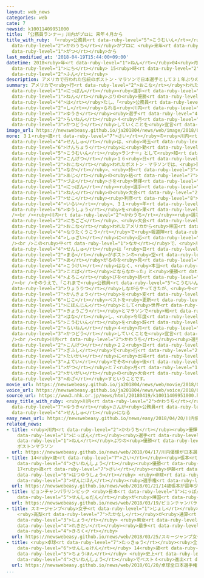 ```yaml
---
layout: web_news
categories: web
cate: 7
newsid: k10011409951000
title: 「公務員ランナー」川内がプロに 来年４月から
title_with_ruby: 「<ruby>公務員<rt data-ruby-level="5">こうむいん</rt></ruby>ランナー」<ruby>川内<rt
  data-ruby-level="2">かわうち</rt></ruby>がプロに <ruby>来年<rt data-ruby-level="2">らいねん</rt></ruby>４<ruby>月<rt
  data-ruby-level="1">がつ</rt></ruby>から
last_modified_at: '2018-04-19T15:44:00+09:00'
datetime: 2018<ruby>年<rt data-ruby-level="1">ねん</rt></ruby>04<ruby>月<rt data-ruby-level="1">がつ</rt></ruby>19<ruby>日<rt
  data-ruby-level="1">にち</rt></ruby> 15<ruby>時<rt data-ruby-level="2">じ</rt></ruby>44<ruby>分<rt
  data-ruby-level="2">ふん</rt></ruby>
description: アメリカで行われた伝統のボストン・マラソンで日本選手として３１年ぶりの優勝を果たし、「公務員ランナー」として知られる川内優輝選手が、来年４月からプロのランナーとして活動していくことを宣言しました。
summary: アメリカで<ruby>行<rt data-ruby-level="2">おこな</rt></ruby>われた<ruby>伝統<rt data-ruby-level="5">でんとう</rt></ruby>のボストン・マラソンで<ruby>日本<rt
  data-ruby-level="1">にっぽん</rt></ruby><ruby>選手<rt data-ruby-level="4">せんしゅ</rt></ruby>として３１<ruby>年<rt
  data-ruby-level="1">ねん</rt></ruby>ぶりの<ruby>優勝<rt data-ruby-level="6">ゆうしょう</rt></ruby>を<ruby>果<rt
  data-ruby-level="4">は</rt></ruby>たし、「<ruby>公務員<rt data-ruby-level="5">こうむいん</rt></ruby>ランナー」として<ruby>知<rt
  data-ruby-level="2">し</rt></ruby>られる<ruby>川内<rt data-ruby-level="2">かわうち</rt></ruby><ruby>優輝<rt
  data-ruby-level="7">ゆうき</rt></ruby><ruby>選手<rt data-ruby-level="4">せんしゅ</rt></ruby>が、<ruby>来年<rt
  data-ruby-level="2">らいねん</rt></ruby>４<ruby>月<rt data-ruby-level="1">がつ</rt></ruby>からプロのランナーとして<ruby>活動<rt
  data-ruby-level="3">かつどう</rt></ruby>していくことを<ruby>宣言<rt data-ruby-level="6">せんげん</rt></ruby>しました。
image_url: https://newswebeasy.github.io/ja201804/news/web/image/2018/04/19/K10011409951_1804191507_1804191508_01_02.jpg
more: ３１<ruby>歳<rt data-ruby-level="7">さい</rt></ruby>の<ruby>川内<rt data-ruby-level="2">かわうち</rt></ruby><ruby>選手<rt
  data-ruby-level="4">せんしゅ</rt></ruby>は、<ruby>埼玉<rt data-ruby-level="7">さいたま</rt></ruby><ruby>県庁<rt
  data-ruby-level="6">けんちょう</rt></ruby>に<ruby>勤<rt data-ruby-level="6">つと</rt></ruby>める「<ruby>公務員<rt
  data-ruby-level="5">こうむいん</rt></ruby>ランナー」として<ruby>知<rt data-ruby-level="2">し</rt></ruby>られ、<ruby>今月<rt
  data-ruby-level="2">こんげつ</rt></ruby>１６<ruby>日<rt data-ruby-level="1">にち</rt></ruby>に<ruby>行<rt
  data-ruby-level="2">おこな</rt></ruby>われたボストン・マラソンでは、<ruby>悪天候<rt data-ruby-level="4">あくてんこう</rt></ruby>の<ruby>中<rt
  data-ruby-level="1">なか</rt></ruby>、<ruby>持<rt data-ruby-level="3">も</rt></ruby>ち<ruby>味<rt
  data-ruby-level="3">あじ</rt></ruby>の<ruby>粘<rt data-ruby-level="7">ねば</rt></ruby>り<ruby>強<rt
  data-ruby-level="7">づよ</rt></ruby>さを<ruby>発揮<rt data-ruby-level="6">はっき</rt></ruby>し、<ruby>日本<rt
  data-ruby-level="1">にっぽん</rt></ruby><ruby>選手<rt data-ruby-level="4">せんしゅ</rt></ruby>として１９８７<ruby>年<rt
  data-ruby-level="1">ねん</rt></ruby>の<ruby>大会<rt data-ruby-level="2">たいかい</rt></ruby>の<ruby>瀬古<rt
  data-ruby-level="7">せこ</rt></ruby><ruby>利彦<rt data-ruby-level="8">としひこ</rt></ruby>さん<ruby>以来<rt
  data-ruby-level="4">いらい</rt></ruby>、３１<ruby>年<rt data-ruby-level="1">ねん</rt></ruby>ぶりの<ruby>優勝<rt
  data-ruby-level="6">ゆうしょう</rt></ruby>を<ruby>果<rt data-ruby-level="4">は</rt></ruby>たしました。<br
  /><br /><ruby>川内<rt data-ruby-level="2">かわうち</rt></ruby><ruby>選手<rt data-ruby-level="4">せんしゅ</rt></ruby>は１９<ruby>日午後<rt
  data-ruby-level="2">にちごご</rt></ruby>、<ruby>大会<rt data-ruby-level="2">たいかい</rt></ruby>が<ruby>行<rt
  data-ruby-level="2">おこな</rt></ruby>われたアメリカから<ruby>帰国<rt data-ruby-level="2">きこく</rt></ruby>し、<ruby>成田空港<rt
  data-ruby-level="4">なりたくうこう</rt></ruby>で<ruby>報道陣<rt data-ruby-level="7">ほうどうじん</rt></ruby>の<ruby>取材<rt
  data-ruby-level="4">しゅざい</rt></ruby>に<ruby>応<rt data-ruby-level="5">おう</rt></ruby>じました。<br
  /><br />この<ruby>中<rt data-ruby-level="1">なか</rt></ruby>で、<ruby>川内<rt data-ruby-level="2">かわうち</rt></ruby><ruby>選手<rt
  data-ruby-level="4">せんしゅ</rt></ruby>は「<ruby>日<rt data-ruby-level="2">ひ</rt></ruby>の<ruby>丸<rt
  data-ruby-level="2">まる</rt></ruby>がボストンの<ruby>空<rt data-ruby-level="1">そら</rt></ruby>に<ruby>揚<rt
  data-ruby-level="7">あ</rt></ruby>がるのを<ruby>見<rt data-ruby-level="1">み</rt></ruby>て、あれほどすばらしい<ruby>光景<rt
  data-ruby-level="4">こうけい</rt></ruby>はなく、<ruby>本当<rt data-ruby-level="2">ほんとう</rt></ruby>にうれしくて<ruby>言葉<rt
  data-ruby-level="3">ことば</rt></ruby>にならなかった」と<ruby>優勝<rt data-ruby-level="6">ゆうしょう</rt></ruby>の<ruby>喜<rt
  data-ruby-level="4">よろこ</rt></ruby>びを<ruby>話<rt data-ruby-level="2">はな</rt></ruby>しました。<br
  /><br />そのうえで、「これまで<ruby>公務員<rt data-ruby-level="5">こうむいん</rt></ruby>と<ruby>両立<rt
  data-ruby-level="3">りょうりつ</rt></ruby>しながらやってきたが、<ruby>今<rt data-ruby-level="2">いま</rt></ruby>の<ruby>環境<rt
  data-ruby-level="7">かんきょう</rt></ruby>を<ruby>変<rt data-ruby-level="4">か</rt></ruby>えなければ<ruby>自己<rt
  data-ruby-level="6">じこ</rt></ruby>ベストを<ruby>更新<rt data-ruby-level="7">こうしん</rt></ruby>することもできない。<ruby>日本人<rt
  data-ruby-level="1">にほんじん</rt></ruby>として<ruby>世界<rt data-ruby-level="3">せかい</rt></ruby>の<ruby>強豪<rt
  data-ruby-level="7">きょうごう</rt></ruby>とマラソンで<ruby>戦<rt data-ruby-level="4">たたか</rt></ruby>いたい」と<ruby>話<rt
  data-ruby-level="2">はな</rt></ruby>し、<ruby>今年度<rt data-ruby-level="3">こんねんど</rt></ruby>いっぱいで<ruby>公務員<rt
  data-ruby-level="5">こうむいん</rt></ruby>を<ruby>辞<rt data-ruby-level="7">や</rt></ruby>め、<ruby>来年<rt
  data-ruby-level="2">らいねん</rt></ruby>４<ruby>月<rt data-ruby-level="1">がつ</rt></ruby>からプロのランナーとして<ruby>活動<rt
  data-ruby-level="3">かつどう</rt></ruby>していくことを<ruby>宣言<rt data-ruby-level="6">せんげん</rt></ruby>しました。<br
  /><br /><ruby>川内<rt data-ruby-level="2">かわうち</rt></ruby><ruby>選手<rt data-ruby-level="4">せんしゅ</rt></ruby>は、<ruby>今月<rt
  data-ruby-level="2">こんげつ</rt></ruby>２２<ruby>日<rt data-ruby-level="1">にち</rt></ruby>に<ruby>岐阜市<rt
  data-ruby-level="7">ぎふし</rt></ruby>で<ruby>行<rt data-ruby-level="2">おこな</rt></ruby>われるハーフマラソンの<ruby>大会<rt
  data-ruby-level="2">たいかい</rt></ruby>に<ruby>出場<rt data-ruby-level="2">しゅつじょう</rt></ruby>する<ruby>予定<rt
  data-ruby-level="3">よてい</rt></ruby>でその<ruby>後<rt data-ruby-level="2">ご</rt></ruby>、６<ruby>月<rt
  data-ruby-level="1">がつ</rt></ruby>と７<ruby>月<rt data-ruby-level="1">がつ</rt></ruby>には<ruby>海外<rt
  data-ruby-level="2">かいがい</rt></ruby>の<ruby>大会<rt data-ruby-level="2">たいかい</rt></ruby>を<ruby>目指<rt
  data-ruby-level="3">めざ</rt></ruby>すということです。
movie_url: https://newswebeasy.github.io/ja201804/news/web/movie/2018/04/19/k10011409951_201804191753_201804191753.mp4
voice_url: https://newswebeasy.github.io/ja201804/news/web/voice/2018/04/19/k10011409951_201804191753_201804191753.mp3
source_url: https://www3.nhk.or.jp/news/html/20180419/k10011409951000.html
easy_title_with_ruby: <ruby>川内<rt data-ruby-level="2">かわうち</rt></ruby><ruby>優輝<rt
  data-ruby-level="7">ゆうき</rt></ruby>さんが<ruby>公務員<rt data-ruby-level="5">こうむいん</rt></ruby>をやめてプロのマラソン<ruby>選手<rt
  data-ruby-level="4">せんしゅ</rt></ruby>になる
easy_news_url: https://newswebeasy.github.io/news/easy/2018/04/20/川内優輝さんが公務員をやめてプロのマラソン選手になる
related_news:
- title: <ruby>川内<rt data-ruby-level="2">かわうち</rt></ruby><ruby>優輝<rt data-ruby-level="7">ゆうき</rt></ruby>が<ruby>日本<rt
    data-ruby-level="1">にっぽん</rt></ruby><ruby>選手<rt data-ruby-level="4">せんしゅ</rt></ruby>31<ruby>年<rt
    data-ruby-level="1">ねん</rt></ruby>ぶりの<ruby>優勝<rt data-ruby-level="6">ゆうしょう</rt></ruby>
    ボストンマラソン
  url: https://newswebeasy.github.io/news/web/2018/04/17/川内優輝が日本選手31年ぶりの優勝-ボストンマラソン
- title: 14<ruby>歳<rt data-ruby-level="7">さい</rt></ruby><ruby>張本<rt data-ruby-level="5">ちょうほん</rt></ruby>が<ruby>最年少<rt
    data-ruby-level="4">さいねんしょう</rt></ruby><ruby>優勝<rt data-ruby-level="6">ゆうしょう</rt></ruby>
    17<ruby>歳<rt data-ruby-level="7">さい</rt></ruby><ruby>伊藤<rt data-ruby-level="8">いとう</rt></ruby>も<ruby>初優勝<rt
    data-ruby-level="6">はつゆうしょう</rt></ruby> <ruby>卓球<rt data-ruby-level="7">たっきゅう</rt></ruby><ruby>全日本<rt
    data-ruby-level="3">ぜんにほん</rt></ruby><ruby>選手権<rt data-ruby-level="6">せんしゅけん</rt></ruby>
  url: https://newswebeasy.github.io/news/web/2018/01/21/14歳張本が最年少優勝-17歳伊藤も初優勝-卓球全日本選手権
- title: ピョンチャンパラリンピック <ruby>日本<rt data-ruby-level="1">にっぽん</rt></ruby><ruby>選手団<rt
    data-ruby-level="5">せんしゅだん</rt></ruby>が<ruby>帰国<rt data-ruby-level="2">きこく</rt></ruby>
  url: https://newswebeasy.github.io/news/web/2018/03/19/ピョンチャンパラリンピック-日本選手団が帰国
- title: スキージャンプ<ruby>女子<rt data-ruby-level="1">じょし</rt></ruby><ruby>Ｗ杯<rt data-ruby-level="7">わーるどかっぷ</rt></ruby>
    <ruby>高梨<rt data-ruby-level="7">たかなし</rt></ruby>が<ruby>通算<rt data-ruby-level="2">つうさん</rt></ruby>54<ruby>勝<rt
    data-ruby-level="3">しょう</rt></ruby> <ruby>男女<rt data-ruby-level="1">だんじょ</rt></ruby><ruby>歴代<rt
    data-ruby-level="4">れきだい</rt></ruby><ruby>最多<rt data-ruby-level="4">さいた</rt></ruby><ruby>記録<rt
    data-ruby-level="4">きろく</rt></ruby>
  url: https://newswebeasy.github.io/news/web/2018/03/25/スキージャンプ女子W杯-高梨が通算54勝-男女歴代最多記録
- title: <ruby>卓球<rt data-ruby-level="7">たっきゅう</rt></ruby><ruby>全日本<rt data-ruby-level="3">ぜんにほん</rt></ruby><ruby>選手権<rt
    data-ruby-level="6">せんしゅけん</rt></ruby> 14<ruby>歳<rt data-ruby-level="7">さい</rt></ruby><ruby>張本<rt
    data-ruby-level="5">ちょうほん</rt></ruby> <ruby>史上<rt data-ruby-level="4">しじょう</rt></ruby><ruby>最年少<rt
    data-ruby-level="4">さいねんしょう</rt></ruby>でベスト４<ruby>進出<rt data-ruby-level="3">しんしゅつ</rt></ruby>
  url: https://newswebeasy.github.io/news/web/2018/01/20/卓球全日本選手権-14歳張本-史上最年少でベスト4進出
...
```

